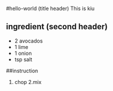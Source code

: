 #hello-world (title header)
This is kiu
## ingredient (second header)

* 2 avocados
* 1 lime
* 1 onion
* tsp salt

##instruction

1. chop
2.mix
